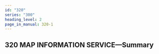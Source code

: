 ```yaml
---
id: "320"
series: "300"
heading_level: 2
page_in_manual: 320-1
---
```


## 320 MAP INFORMATION SERVICE—Summary